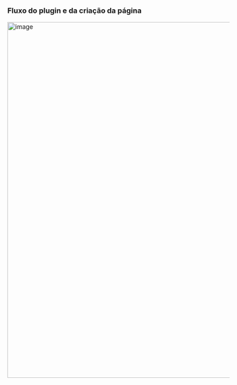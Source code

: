 ### Fluxo do plugin e da criação da página
<img width="1211" height="806" alt="image" src="https://github.com/user-attachments/assets/dae903e0-5faf-488c-bc8c-bd7cf0bd9150" />




